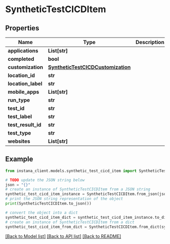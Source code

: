 # SyntheticTestCICDItem


## Properties

Name | Type | Description | Notes
------------ | ------------- | ------------- | -------------
**applications** | **List[str]** |  | [optional] 
**completed** | **bool** |  | 
**customization** | [**SyntheticTestCICDCustomization**](SyntheticTestCICDCustomization.md) |  | 
**location_id** | **str** |  | 
**location_label** | **str** |  | 
**mobile_apps** | **List[str]** |  | [optional] 
**run_type** | **str** |  | [optional] 
**test_id** | **str** |  | 
**test_label** | **str** |  | 
**test_result_id** | **str** |  | 
**test_type** | **str** |  | 
**websites** | **List[str]** |  | [optional] 

## Example

```python
from instana_client.models.synthetic_test_cicd_item import SyntheticTestCICDItem

# TODO update the JSON string below
json = "{}"
# create an instance of SyntheticTestCICDItem from a JSON string
synthetic_test_cicd_item_instance = SyntheticTestCICDItem.from_json(json)
# print the JSON string representation of the object
print(SyntheticTestCICDItem.to_json())

# convert the object into a dict
synthetic_test_cicd_item_dict = synthetic_test_cicd_item_instance.to_dict()
# create an instance of SyntheticTestCICDItem from a dict
synthetic_test_cicd_item_from_dict = SyntheticTestCICDItem.from_dict(synthetic_test_cicd_item_dict)
```
[[Back to Model list]](../README.md#documentation-for-models) [[Back to API list]](../README.md#documentation-for-api-endpoints) [[Back to README]](../README.md)



